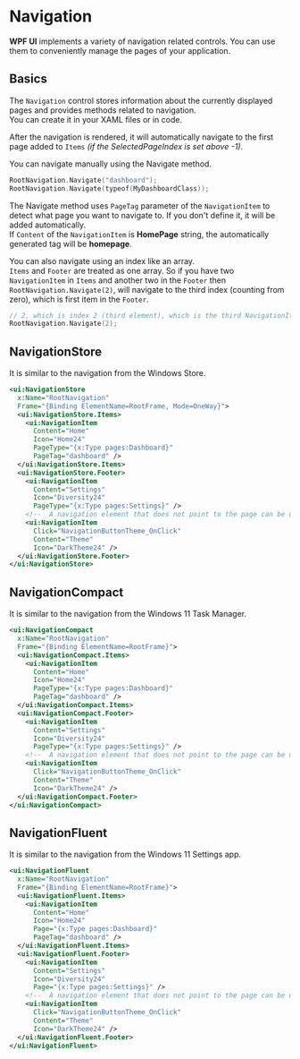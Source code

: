 # Navigation
**WPF UI** implements a variety of navigation related controls. You can use them to conveniently manage the pages of your application.

## Basics
The `Navigation` control stores information about the currently displayed pages and provides methods related to navigation.  
You can create it in your XAML files or in code.

After the navigation is rendered, it will automatically navigate to the first page added to `Items` _(if the SelectedPageIndex is set above -1)_.

You can navigate manually using the Navigate method.
```cpp
RootNavigation.Navigate("dashboard");
RootNavigation.Navigate(typeof(MyDashboardClass));
```
The Navigate method uses `PageTag` parameter of the `NavigationItem` to detect what page you want to navigate to. If you don't define it, it will be added automatically.  
If `Content` of the `NavigationItem` is **HomePage** string, the automatically generated tag will be **homepage**.

You can also navigate using an index like an array.  
`Items` and `Footer` are treated as one array. So if you have two `NavigationItem` in `Items` and another two in the `Footer` then `RootNavigation.Navigate(2)`, will navigate to the third index (counting from zero), which is first item in the `Footer`.
```cpp
// 2, which is index 2 (third element), which is the third NavigationItem added to Items and Footer
RootNavigation.Navigate(2);
```

## NavigationStore
It is similar to the navigation from the Windows Store.

```xml
<ui:NavigationStore
  x:Name="RootNavigation"
  Frame="{Binding ElementName=RootFrame, Mode=OneWay}">
  <ui:NavigationStore.Items>
    <ui:NavigationItem
      Content="Home"
      Icon="Home24"
      PageType="{x:Type pages:Dashboard}"
      PageTag="dashboard" />
  </ui:NavigationStore.Items>
  <ui:NavigationStore.Footer>
    <ui:NavigationItem
      Content="Settings"
      Icon="Diversity24"
      PageType="{x:Type pages:Settings}" />
    <!--  A navigation element that does not point to the page can be used as a button.  -->
    <ui:NavigationItem
      Click="NavigationButtonTheme_OnClick"
      Content="Theme"
      Icon="DarkTheme24" />
  </ui:NavigationStore.Footer>
</ui:NavigationStore>
```

## NavigationCompact
It is similar to the navigation from the Windows 11 Task Manager.

```xml
<ui:NavigationCompact
  x:Name="RootNavigation"
  Frame="{Binding ElementName=RootFrame}">
  <ui:NavigationCompact.Items>
    <ui:NavigationItem
      Content="Home"
      Icon="Home24"
      PageType="{x:Type pages:Dashboard}"
      PageTag="dashboard" />
  </ui:NavigationCompact.Items>
  <ui:NavigationCompact.Footer>
    <ui:NavigationItem
      Content="Settings"
      Icon="Diversity24"
      PageType="{x:Type pages:Settings}" />
    <!--  A navigation element that does not point to the page can be used as a button.  -->
    <ui:NavigationItem
      Click="NavigationButtonTheme_OnClick"
      Content="Theme"
      Icon="DarkTheme24" />
  </ui:NavigationCompact.Footer>
</ui:NavigationCompact>
```

## NavigationFluent
It is similar to the navigation from the Windows 11 Settings app.

```xml
<ui:NavigationFluent
  x:Name="RootNavigation"
  Frame="{Binding ElementName=RootFrame}">
  <ui:NavigationFluent.Items>
    <ui:NavigationItem
      Content="Home"
      Icon="Home24"
      Page="{x:Type pages:Dashboard}"
      PageTag="dashboard" />
  </ui:NavigationFluent.Items>
  <ui:NavigationFluent.Footer>
    <ui:NavigationItem
      Content="Settings"
      Icon="Diversity24"
      Page="{x:Type pages:Settings}" />
    <!--  A navigation element that does not point to the page can be used as a button.  -->
    <ui:NavigationItem
      Click="NavigationButtonTheme_OnClick"
      Content="Theme"
      Icon="DarkTheme24" />
  </ui:NavigationFluent.Footer>
</ui:NavigationFluent>
```